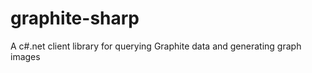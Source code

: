 graphite-sharp
==============

A c#.net client library for querying Graphite data and generating graph images
